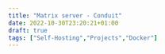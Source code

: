 ```yaml
---
title: "Matrix server - Conduit"
date: 2022-10-30T23:20:21+01:00
draft: true
tags: ["Self-Hosting","Projects","Docker"]
---
```



